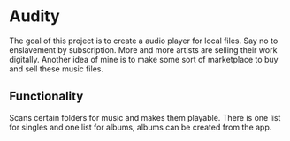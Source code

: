 # Audity
The goal of this project is to create a audio player for local files. Say no to enslavement by subscription. More and more artists are selling their work digitally. 
Another idea of mine is to make some sort of marketplace to buy and sell these music files.

## Functionality
Scans certain folders for music and makes them playable. There is one list for singles and one list for albums, albums can be created from the app.
